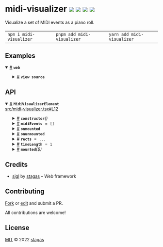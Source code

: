 <h1>
midi-visualizer <a href="https://npmjs.org/package/midi-visualizer"><img src="https://img.shields.io/badge/npm-v0.0.1-F00.svg?colorA=000"/></a> <a href="src"><img src="https://img.shields.io/badge/loc-68-FFF.svg?colorA=000"/></a> <a href="https://cdn.jsdelivr.net/npm/midi-visualizer@0.0.1/dist/midi-visualizer.min.js"><img src="https://img.shields.io/badge/brotli-16K-333.svg?colorA=000"/></a> <a href="LICENSE"><img src="https://img.shields.io/badge/license-MIT-F0B.svg?colorA=000"/></a>
</h1>

<p></p>

Visualize a set of MIDI events as a piano roll.

<h4>
<table><tr><td title="Triple click to select and copy paste">
<code>npm i midi-visualizer </code>
</td><td title="Triple click to select and copy paste">
<code>pnpm add midi-visualizer </code>
</td><td title="Triple click to select and copy paste">
<code>yarn add midi-visualizer</code>
</td></tr></table>
</h4>

## Examples

<details id="example$web" title="web" open><summary><span><a href="#example$web">#</a></span>  <code><strong>web</strong></code></summary>  <ul>    <details id="source$web" title="web source code" ><summary><span><a href="#source$web">#</a></span>  <code><strong>view source</strong></code></summary>  <a href="example/web.tsx">example/web.tsx</a>  <p>

```tsx
/** @jsxImportSource sigl */
import $ from 'sigl'

import { MidiVisualizerElement } from 'midi-visualizer'
import { createMidiNoteEvents } from 'webaudio-tools'

const midiEvents = [
  midi - visualizer.createMidiNoteEvents(0, 30, 127, 0.1),
  midi - visualizer.createMidiNoteEvents(0.25, 35, 107, 0.1),
  midi - visualizer.createMidiNoteEvents(0.5, 40, 127, 0.1),
  midi - visualizer.createMidiNoteEvents(0.75, 37, 95, 0.1),
]

const MidiVisualizer = $.element(MidiVisualizerElement)

$.render(
  <MidiVisualizer
    style="width:400px;height:100px;overflow:hidden;resize:both;"
    midiEvents={midiEvents}
  />,
  document.body
)
```

</p>
</details></ul></details>

## API

<p>  <details id="MidiVisualizerElement$1" title="Class" open><summary><span><a href="#MidiVisualizerElement$1">#</a></span>  <code><strong>MidiVisualizerElement</strong></code>    </summary>  <a href="src/midi-visualizer.tsx#L12">src/midi-visualizer.tsx#L12</a>  <ul>        <p>  <details id="constructor$2" title="Constructor" ><summary><span><a href="#constructor$2">#</a></span>  <code><strong>constructor</strong></code><em>()</em>    </summary>    <ul>    <p>  <details id="new MidiVisualizerElement$3" title="ConstructorSignature" ><summary><span><a href="#new MidiVisualizerElement$3">#</a></span>  <code><strong>new MidiVisualizerElement</strong></code><em>()</em>    </summary>    <ul><p><a href="#MidiVisualizerElement$1">MidiVisualizerElement</a></p>        </ul></details></p>    </ul></details><details id="midiEvents$4" title="Property" ><summary><span><a href="#midiEvents$4">#</a></span>  <code><strong>midiEvents</strong></code>  <span><span>&nbsp;=&nbsp;</span>  <code>[]</code></span>  </summary>  <a href="src/midi-visualizer.tsx#L13">src/midi-visualizer.tsx#L13</a>  <ul><p><span>MIDIMessageEvent</span>  []</p>        </ul></details><details id="onmounted$19" title="Property" ><summary><span><a href="#onmounted$19">#</a></span>  <code><strong>onmounted</strong></code>    </summary>    <ul><p><span>EventHandler</span>&lt;<a href="#MidiVisualizerElement$1">MidiVisualizerElement</a>, <span>CustomEvent</span>&lt;any&gt;&gt;</p>        </ul></details><details id="onunmounted$20" title="Property" ><summary><span><a href="#onunmounted$20">#</a></span>  <code><strong>onunmounted</strong></code>    </summary>    <ul><p><span>EventHandler</span>&lt;<a href="#MidiVisualizerElement$1">MidiVisualizerElement</a>, <span>CustomEvent</span>&lt;any&gt;&gt;</p>        </ul></details><details id="rects$6" title="Property" ><summary><span><a href="#rects$6">#</a></span>  <code><strong>rects</strong></code>  <span><span>&nbsp;=&nbsp;</span>  <code>...</code></span>  </summary>  <a href="src/midi-visualizer.tsx#L16">src/midi-visualizer.tsx#L16</a>  <ul><p>readonly     [  <span>Rect</span>, number  ]  []</p>        </ul></details><details id="timeLength$5" title="Property" ><summary><span><a href="#timeLength$5">#</a></span>  <code><strong>timeLength</strong></code>  <span><span>&nbsp;=&nbsp;</span>  <code>1</code></span>  </summary>  <a href="src/midi-visualizer.tsx#L14">src/midi-visualizer.tsx#L14</a>  <ul><p>number</p>        </ul></details><details id="mounted$7" title="Method" ><summary><span><a href="#mounted$7">#</a></span>  <code><strong>mounted</strong></code><em>($)</em>    </summary>  <a href="src/midi-visualizer.tsx#L46">src/midi-visualizer.tsx#L46</a>  <ul>    <p>    <details id="$$9" title="Parameter" ><summary><span><a href="#$$9">#</a></span>  <code><strong>$</strong></code>    </summary>    <ul><p><span>Context</span>&lt;<a href="#MidiVisualizerElement$1">MidiVisualizerElement</a> &amp; <span>JsxContext</span>&lt;<a href="#MidiVisualizerElement$1">MidiVisualizerElement</a>&gt; &amp; <span>Omit</span>&lt;{<p>    <details id="ctor$13" title="Parameter" ><summary><span><a href="#ctor$13">#</a></span>  <code><strong>ctor</strong></code>    </summary>    <ul><p><span>Class</span>&lt;<a href="#T$12">T</a>&gt;</p>        </ul></details>  <p><strong></strong>&lt;<span>T</span>&gt;<em>(ctor)</em>  &nbsp;=&gt;  <ul><span>CleanClass</span>&lt;<a href="#T$12">T</a>&gt;</ul></p>  <details id="ctx$17" title="Parameter" ><summary><span><a href="#ctx$17">#</a></span>  <code><strong>ctx</strong></code>    </summary>    <ul><p><a href="#T$16">T</a> | <span>Class</span>&lt;<a href="#T$16">T</a>&gt;</p>        </ul></details>  <p><strong></strong>&lt;<span>T</span>&gt;<em>(ctx)</em>  &nbsp;=&gt;  <ul><span>Wrapper</span>&lt;<a href="#T$16">T</a>&gt;</ul></p></p>} &amp; <span>__module</span> &amp; {}, <code>"transition"</code>&gt;&gt;</p>        </ul></details>  <p><strong>mounted</strong><em>($)</em>  &nbsp;=&gt;  <ul>void</ul></p></p>    </ul></details></p></ul></details></p>

## Credits

- [sigl](https://npmjs.org/package/sigl) by [stagas](https://github.com/stagas) &ndash; Web framework

## Contributing

[Fork](https://github.com/stagas/midi-visualizer/fork) or [edit](https://github.dev/stagas/midi-visualizer) and submit a PR.

All contributions are welcome!

## License

<a href="LICENSE">MIT</a> &copy; 2022 [stagas](https://github.com/stagas)
